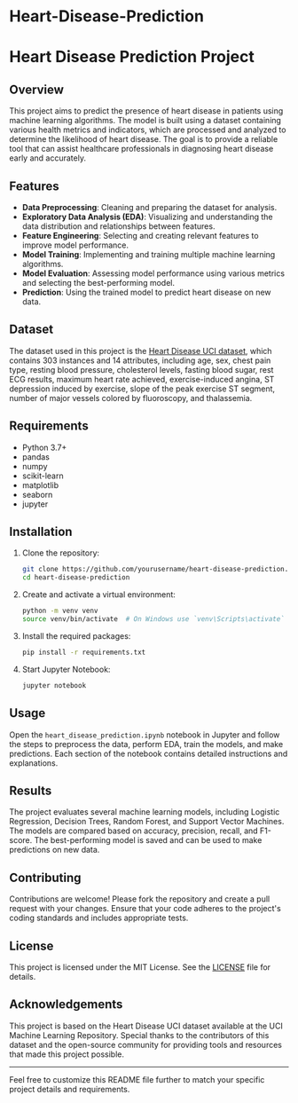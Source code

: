 # Heart-Disease-Prediction
# Heart Disease Prediction Project

## Overview

This project aims to predict the presence of heart disease in patients using machine learning algorithms. The model is built using a dataset containing various health metrics and indicators, which are processed and analyzed to determine the likelihood of heart disease. The goal is to provide a reliable tool that can assist healthcare professionals in diagnosing heart disease early and accurately.

## Features

- **Data Preprocessing**: Cleaning and preparing the dataset for analysis.
- **Exploratory Data Analysis (EDA)**: Visualizing and understanding the data distribution and relationships between features.
- **Feature Engineering**: Selecting and creating relevant features to improve model performance.
- **Model Training**: Implementing and training multiple machine learning algorithms.
- **Model Evaluation**: Assessing model performance using various metrics and selecting the best-performing model.
- **Prediction**: Using the trained model to predict heart disease on new data.

## Dataset

The dataset used in this project is the [Heart Disease UCI dataset](https://archive.ics.uci.edu/ml/datasets/Heart+Disease), which contains 303 instances and 14 attributes, including age, sex, chest pain type, resting blood pressure, cholesterol levels, fasting blood sugar, rest ECG results, maximum heart rate achieved, exercise-induced angina, ST depression induced by exercise, slope of the peak exercise ST segment, number of major vessels colored by fluoroscopy, and thalassemia.

## Requirements

- Python 3.7+
- pandas
- numpy
- scikit-learn
- matplotlib
- seaborn
- jupyter

## Installation

1. Clone the repository:
   ```bash
   git clone https://github.com/yourusername/heart-disease-prediction.git
   cd heart-disease-prediction
   ```

2. Create and activate a virtual environment:
   ```bash
   python -m venv venv
   source venv/bin/activate  # On Windows use `venv\Scripts\activate`
   ```

3. Install the required packages:
   ```bash
   pip install -r requirements.txt
   ```

4. Start Jupyter Notebook:
   ```bash
   jupyter notebook
   ```

## Usage

Open the `heart_disease_prediction.ipynb` notebook in Jupyter and follow the steps to preprocess the data, perform EDA, train the models, and make predictions. Each section of the notebook contains detailed instructions and explanations.

## Results

The project evaluates several machine learning models, including Logistic Regression, Decision Trees, Random Forest, and Support Vector Machines. The models are compared based on accuracy, precision, recall, and F1-score. The best-performing model is saved and can be used to make predictions on new data.

## Contributing

Contributions are welcome! Please fork the repository and create a pull request with your changes. Ensure that your code adheres to the project's coding standards and includes appropriate tests.

## License

This project is licensed under the MIT License. See the [LICENSE](LICENSE) file for details.

## Acknowledgements

This project is based on the Heart Disease UCI dataset available at the UCI Machine Learning Repository. Special thanks to the contributors of this dataset and the open-source community for providing tools and resources that made this project possible.

---

Feel free to customize this README file further to match your specific project details and requirements.
